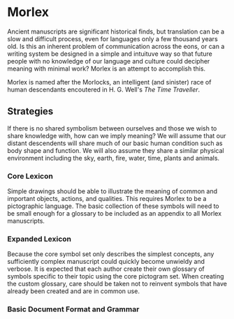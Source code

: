 # Morlex

Ancient manuscripts are significant historical finds, but translation can be a slow and difficult process, even for languages only a few thousand years old. Is this an inherent problem of communication across the eons, or can a writing system be designed in a simple and intuituve way so that future people with no knowledge of our language and culture could decipher meaning with minimal work? Morlex is an attempt to accomplish this.

Morlex is named after the Morlocks, an intelligent (and sinister) race of human descendants encoutered in H. G. Well's *The Time Traveller*.

## Strategies

If there is no shared symbolism between ourselves and those we wish to share knowledge with, how can we imply meaning? We will assume that our distant descendents will share much of our basic human condition such as body shape and function. We will also assume they share a similar physical environment including the sky, earth, fire, water, time, plants and animals. 

### Core Lexicon

Simple drawings should be able to illustrate the meaning of common and important objects, actions, and qualities. This requires Morlex to be a pictographic language. The basic collection of these symbols will need to be small enough for a glossary to be included as an appendix to all Morlex manuscripts.

### Expanded Lexicon

Because the core symbol set only describes the simplest concepts, any sufficiently complex manuscript could quickly become unwieldy and verbose. It is expected that each author create their own glossary of symbols specific to their topic using the core pictogram set. When creating the custom glossary, care should be taken not to reinvent symbols that have already been created and are in common use.

### Basic Document Format and Grammar
